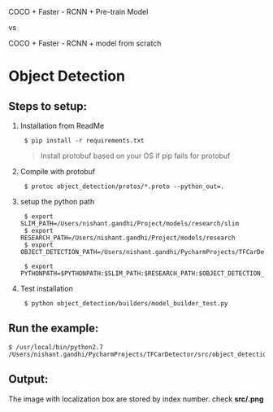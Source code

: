 COCO + Faster - RCNN + Pre-train Model

vs

COCO + Faster - RCNN + model from scratch

# Object Detection

## Steps to setup:

1. Installation from ReadMe

        $ pip install -r requirements.txt

    >Install protobuf based on your OS if pip fails for protobuf


2. Compile with protobuf

        $ protoc object_detection/protos/*.proto --python_out=.

3. setup the python path

        $ export SLIM_PATH=/Users/nishant.gandhi/Project/models/research/slim
        $ export RESEARCH_PATH=/Users/nishant.gandhi/Project/models/research
        $ export OBJECT_DETECTION_PATH=/Users/nishant.gandhi/PycharmProjects/TFCarDetector/object_detection

        $ export PYTHONPATH=$PYTHONPATH:$SLIM_PATH:$RESEARCH_PATH:$OBJECT_DETECTION_PATH

4. Test installation

        $ python object_detection/builders/model_builder_test.py


## Run the example:

    $ /usr/local/bin/python2.7 /Users/nishant.gandhi/PycharmProjects/TFCarDetector/src/object_detection_demo.py

## Output:

The image with localization box are stored by index number.
check **src/<index>.png**